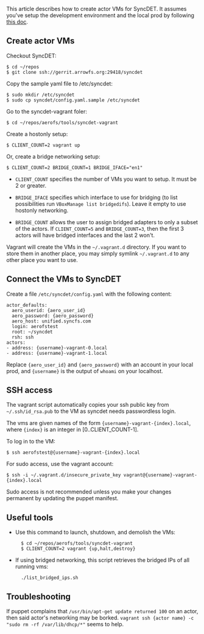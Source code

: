 
This article describes how to create actor VMs for SyncDET. It assumes you've setup the development environment and the local prod by following [this doc](get_started.html).

Create actor VMs
---

Checkout SyncDET:

    $ cd ~/repos
    $ git clone ssh://gerrit.arrowfs.org:29418/syncdet

Copy the sample yaml file to /etc/syncdet:

    $ sudo mkdir /etc/syncdet
    $ sudo cp syncdet/config.yaml.sample /etc/syncdet

Go to the syncdet-vagrant foler:

    $ cd ~/repos/aerofs/tools/syncdet-vagrant
    
Create a hostonly setup:

    $ CLIENT_COUNT=2 vagrant up
    
Or, create a bridge networking setup:
    
    $ CLIENT_COUNT=2 BRIDGE_COUNT=1 BRIDGE_IFACE="en1"

- `CLIENT_COUNT` specifies the number of VMs you want to setup. It must be 2 or greater.

- `BRIDGE_IFACE` specifies which interface to use for bridging (to
list possibilities run `VBoxManage list bridgedifs`). Leave it empty to use
hostonly networking.

- `BRIDGE_COUNT` allows the user to assign bridged adapters to only a subset of
the actors. If `CLIENT_COUNT=5` and `BRIDGE_COUNT=3`, then the first 3 actors will have
bridged interfaces and the last 2 won't.

Vagrant will create the VMs in the `~/.vagrant.d` directory. If you want to store them in 
another place, you may simply symlink `~/.vagrant.d` to any other place you want to use.

Connect the VMs to SyncDET
---

Create a file `/etc/syncdet/config.yaml` with the following content:

```
actor_defaults:
  aero_userid: {aero_user_id}
  aero_password: {aero_password}
  aero_host: unified.syncfs.com
  login: aerofstest
  root: ~/syncdet
  rsh: ssh
actors:
- address: {username}-vagrant-0.local
- address: {username}-vagrant-1.local
```

Replace `{aero_user_id}` and `{aero_password}` with an account in your local prod, and `{username}` is the output of `whoami` on your localhost.

SSH access
---

The vagrant script automatically copies your ssh public key from `~/.ssh/id_rsa.pub`
to the VM as syncdet needs passwordless login.

The vms are given names of the form `{username}-vagrant-{index}.local`, where `{index}` is an integer in [0..CLIENT_COUNT-1].

To log in to the VM:

    $ ssh aerofstest@{username}-vagrant-{index}.local

For sudo access, use the vagrant account:

    $ ssh -i ~/.vagrant.d/insecure_private_key vagrant@{username}-vagrant-{index}.local

Sudo access is not recommended unless you make your changes permanent by updating the puppet  manifest.

Useful tools
---

- Use this command to launch, shutdown, and demolish the VMs:

        $ cd ~/repos/aerofs/tools/syncdet-vagrant
        $ CLIENT_COUNT=2 vagrant {up,halt,destroy}

- If using bridged networking, this script retrieves the bridged IPs of all running vms:

        ./list_bridged_ips.sh

Troubleshooting
---

If puppet complains that `/usr/bin/apt-get update returned 100` on an actor,
then said actor's networking may be borked. `vagrant ssh {actor name} -c "sudo
rm -rf /var/lib/dhcp/*"` seems to help.
